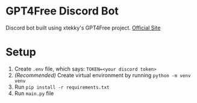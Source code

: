 # GPT4Free Discord Bot
Discord bot built using xtekky's GPT4Free project.
[Official Site](https://freegpt.medved404.repl.co)

# Setup
1. Create `.env` file, which says: `TOKEN=<your discord token>`
2. *(Recommended)* Create virtual environment by running `python -m venv venv`
3. Run `pip install -r requirements.txt`
4. Run `main.py` file
